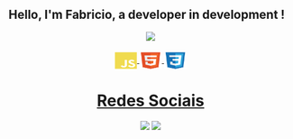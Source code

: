 ## Hello, I'm Fabricio, a developer in development !
<div align="center">
  <a href="https://github.com/fabriciodev1">
   <img height="180"  src="https://github-readme-stats.vercel.app/api?username=fabriciodev1&show_icons=true&theme=great-gatsby&include_all_commits=true&count_private=true"/>

<div style="display: inline_block"><br>
  <img align="center" alt="Rafa-Js" height="30" width="40" src="https://raw.githubusercontent.com/devicons/devicon/master/icons/javascript/javascript-plain.svg">
  <img align="center" alt="Rafa-HTML" height="30" width="40" src="https://raw.githubusercontent.com/devicons/devicon/master/icons/html5/html5-original.svg">
  <img align="center" alt="Rafa-CSS" height="30" width="40" src="https://raw.githubusercontent.com/devicons/devicon/master/icons/css3/css3-original.svg">
 
<div> 
  
 

  <h1 align="center">Redes Sociais</h1>
  <a href = "mailto:fabriciodeveloper1997@gmail.com">
    <img width="90" src="https://img.shields.io/badge/-Gmail-%23333?style=for-the-badge&logo=gmail&logoColor=white" target="_blank"></a>
  
  <a href="https://www.linkedin.com/in/fabricio-santos-37b141238/" target="_blank">
    <img width="90" src="https://img.shields.io/badge/-LinkedIn-%230077B5?style=for-the-badge&logo=linkedin&logoColor=white" target="_blank"></a> 
 
</div>
